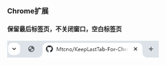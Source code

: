 ### Chrome扩展
#### 保留最后标签页，不关闭窗口，空白标签页

![](https://github.com/Mtcno/KeepLastTab-For-Chrome/blob/main/pic.PNG)
